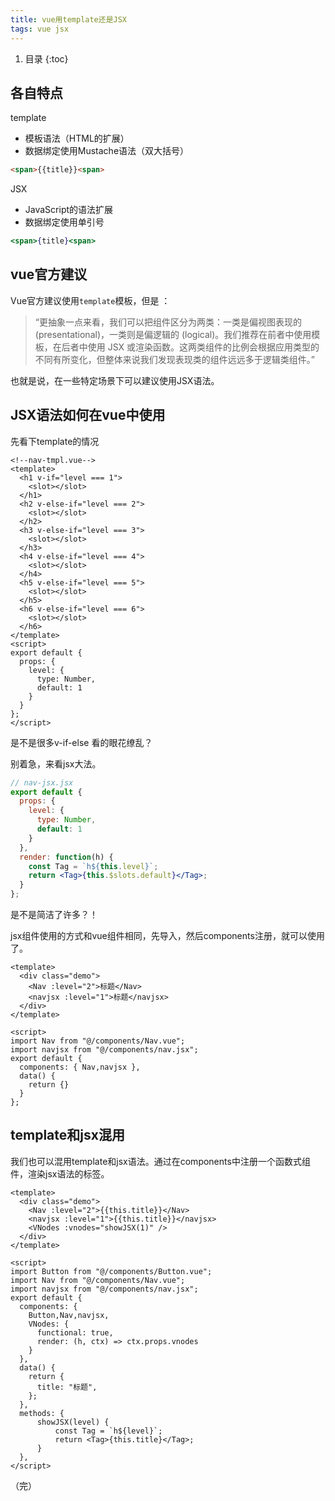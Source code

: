 ```yaml
---
title: vue用template还是JSX
tags: vue jsx
---
```


1. 目录
{:toc}


## 各自特点
template
- 模板语法（HTML的扩展）
- 数据绑定使用Mustache语法（双大括号）
```html
<span>{{title}}<span>
```

<!--more-->

JSX
- JavaScript的语法扩展
- 数据绑定使用单引号
```jsx
<span>{title}<span>
```

## vue官方建议

Vue官方建议使用`template`模板，但是 ：
> “更抽象一点来看，我们可以把组件区分为两类：一类是偏视图表现的 (presentational)，一类则是偏逻辑的 (logical)。我们推荐在前者中使用模板，在后者中使用 JSX 或渲染函数。这两类组件的比例会根据应用类型的不同有所变化，但整体来说我们发现表现类的组件远远多于逻辑类组件。”

也就是说，在一些特定场景下可以建议使用JSX语法。


## JSX语法如何在vue中使用

先看下template的情况
```vue
<!--nav-tmpl.vue-->
<template>
  <h1 v-if="level === 1">
    <slot></slot>
  </h1>
  <h2 v-else-if="level === 2">
    <slot></slot>
  </h2>
  <h3 v-else-if="level === 3">
    <slot></slot>
  </h3>
  <h4 v-else-if="level === 4">
    <slot></slot>
  </h4>
  <h5 v-else-if="level === 5">
    <slot></slot>
  </h5>
  <h6 v-else-if="level === 6">
    <slot></slot>
  </h6>
</template>
<script>
export default {
  props: {
    level: {
      type: Number,
      default: 1
    }
  }
};
</script>

```

是不是很多v-if-else 看的眼花缭乱？

别着急，来看jsx大法。

```jsx
// nav-jsx.jsx
export default {
  props: {
    level: {
      type: Number,
      default: 1
    }
  },
  render: function(h) {
    const Tag = `h${this.level}`;
    return <Tag>{this.$slots.default}</Tag>;
  }
};

```

是不是简洁了许多？！


jsx组件使用的方式和vue组件相同，先导入，然后components注册，就可以使用了。

```vue
<template>
  <div class="demo">
    <Nav :level="2">标题</Nav>
    <navjsx :level="1">标题</navjsx>
  </div>
</template>

<script>
import Nav from "@/components/Nav.vue";
import navjsx from "@/components/nav.jsx";
export default {
  components: { Nav,navjsx },
  data() {
    return {}
  }
};
```

## template和jsx混用

我们也可以混用template和jsx语法。通过在components中注册一个函数式组件，渲染jsx语法的标签。

```vue
<template>
  <div class="demo">
    <Nav :level="2">{{this.title}}</Nav>
    <navjsx :level="1">{{this.title}}</navjsx>
    <VNodes :vnodes="showJSX(1)" />
  </div>
</template>

<script>
import Button from "@/components/Button.vue";
import Nav from "@/components/Nav.vue";
import navjsx from "@/components/nav.jsx";
export default {
  components: {
    Button,Nav,navjsx,
    VNodes: {
      functional: true,
      render: (h, ctx) => ctx.props.vnodes
    }
  },
  data() {
    return {
      title: "标题",
    };
  },
  methods: {
      showJSX(level) {
          const Tag = `h${level}`;
          return <Tag>{this.title}</Tag>;
      }
  },
</script>
```



（完）


